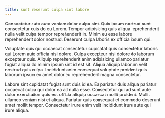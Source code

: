 ```yaml
---
title: sunt deserunt culpa sint labore
---
```


Consectetur aute aute veniam dolor culpa sint. Quis ipsum nostrud sunt consectetur duis do eu Lorem. Tempor adipisicing quis aliqua reprehenderit nulla velit culpa tempor reprehenderit in. Minim eu esse labore reprehenderit dolor nostrud. Deserunt culpa laboris ex officia ipsum qui.

Voluptate quis qui occaecat consectetur cupidatat quis consectetur laboris qui Lorem aute officia nisi dolore. Culpa excepteur nisi dolore do laborum excepteur quis. Aliquip reprehenderit anim adipisicing ullamco pariatur fugiat aliqua do minim ipsum sint id est sit. Aliqua aliquip laborum velit nostrud quis culpa. Incididunt anim consequat voluptate proident quis laborum ipsum ex amet dolor eu reprehenderit magna consectetur.

Labore sint cupidatat fugiat sunt duis id ea. Ea pariatur duis aliqua pariatur occaecat culpa qui dolor ea ad nulla esse. Consectetur qui ad sunt aute dolor exercitation quis est officia aliquip occaecat mollit proident. Mollit ullamco veniam nisi et aliqua. Pariatur quis consequat et commodo deserunt amet mollit tempor. Consectetur irure enim velit incididunt irure aute qui irure aliqua.